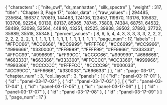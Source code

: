 {
  "characters" : [
    "nite_owl",
    "dr_manhattan",
    "silk_spectre"
  ],
  "weight" : 317,
  "title" : "Chapter 3, Page 17",
  "color_data" : {
    "raw_values" : [
      294485,
      235684,
      186377,
      170819,
      144463,
      124106,
      123457,
      119870,
      113176,
      105832,
      103706,
      92254,
      90139,
      89137,
      85965,
      78745,
      75808,
      74384,
      68751,
      64532,
      58489,
      53098,
      52564,
      44840,
      43251,
      42525,
      39938,
      39502,
      37893,
      37722,
      35989,
      35518,
      35348
    ],
    "percent_values" : [
      8,
      6,
      5,
      4,
      4,
      3,
      3,
      3,
      3,
      3,
      2,
      2,
      2,
      2,
      2,
      2,
      2,
      2,
      1,
      1,
      1,
      1,
      1,
      1,
      1,
      1,
      1,
      1,
      1,
      1,
      1,
      1,
      1
    ],
    "page_num" : 17,
    "labels" : [
      "#FFCC66",
      "#CC6666",
      "#CC9999",
      "#FFFF66",
      "#CC6699",
      "#CC9966",
      "#996666",
      "#330000",
      "#FF9999",
      "#FFFF99",
      "#FF9966",
      "#333333",
      "#FFCC99",
      "#996699",
      "#FF99CC",
      "#CCCC66",
      "#999999",
      "#666666",
      "#663333",
      "#663366",
      "#333300",
      "#FFCCCC",
      "#CC3366",
      "#999966",
      "#993366",
      "#CCCCCC",
      "#FFFFCC",
      "#CCCC99",
      "#000033",
      "#CC99CC",
      "#FF6666",
      "#330033",
      "#666633"
    ]
  },
  "id" : "page-03-17",
  "chapter_num" : 3,
  "col_layout" : 3,
  "panels" : [
    [
      {
        "id" : "panel-03-17-01"
      },
      {
        "id" : "panel-03-17-02"
      },
      {
        "id" : "panel-03-17-03"
      }
    ],
    [
      {
        "id" : "panel-03-17-04"
      },
      {
        "id" : "panel-03-17-05"
      },
      {
        "id" : "panel-03-17-06"
      }
    ],
    [
      {
        "id" : "panel-03-17-07"
      },
      {
        "id" : "panel-03-17-08"
      },
      {
        "id" : "panel-03-17-09"
      }
    ]
  ],
  "page_num" : 17
}
